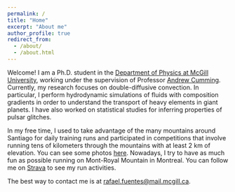 ```yaml
---
permalink: /
title: "Home"
excerpt: "About me"
author_profile: true
redirect_from: 
  - /about/
  - /about.html
---
```


Welcome! I am a Ph.D. student in the [Department of Physics at McGill University](https://www.physics.mcgill.ca), working under the supervision of Professor [Andrew Cumming](https://www.physics.mcgill.ca/~cumming/). Currently, my research focuses on double-diffusive convection. In particular, I perform hydrodynamic simulations of fluids with composition gradients in order to understand the transport of heavy elements in giant planets. I have also worked on statistical studies for inferring properties of pulsar glitches.

In my free time, I used to take advantage of the many mountains around Santiago for daily training runs and participated in competitions that involve running tens of kilometers through the mountains with at least 2 km of elevation. You can see some photos [here](https://jorafb.github.io/website/portfolio/). Nowadays, I try to have as much fun as possible running on Mont-Royal Mountain in Montreal. You can follow me on [Strava](https://www.strava.com/athletes/21142787) to see my run activities.

The best way to contact me is at rafael.fuentes@mail.mcgill.ca.

